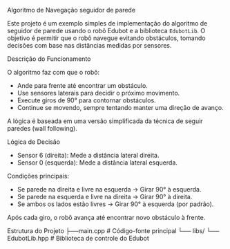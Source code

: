  Algoritmo de Navegação seguidor de parede

Este projeto é um exemplo simples de implementação do algoritmo de seguidor de parede usando o robô Edubot e a biblioteca `EdubotLib`. O objetivo é permitir que o robô navegue evitando obstáculos, tomando decisões com base nas distâncias medidas por sensores.

Descrição do Funcionamento

O algoritmo faz com que o robô:

- Ande para frente até encontrar um obstáculo.
- Use sensores laterais para decidir o próximo movimento.
- Execute giros de 90° para contornar obstáculos.
- Continue se movendo, sempre tentando manter uma direção de avanço.

A lógica é baseada em uma versão simplificada da técnica de seguir paredes (wall following).

Lógica de Decisão

- Sensor 6 (direita): Mede a distância lateral direita.
- Sensor 0 (esquerda): Mede a distância lateral esquerda.

 Condições principais:

- Se parede na direita e livre na esquerda → Girar 90° à esquerda.
- Se parede na esquerda e livre na direita → Girar 90° à direita.
- Se ambos os lados estão livres → Girar 90° à esquerda (por padrão).

Após cada giro, o robô avança até encontrar novo obstáculo à frente.

 Estrutura do Projeto
├──main.cpp # Código-fonte principal
└── libs/
└── EdubotLib.hpp # Biblioteca de controle do Edubot
